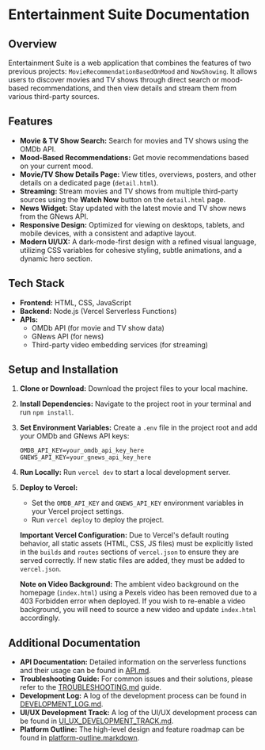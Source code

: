 # Entertainment Suite Documentation

## Overview

Entertainment Suite is a web application that combines the features of two previous projects: `MovieRecommendationBasedOnMood` and `NowShowing`. It allows users to discover movies and TV shows through direct search or mood-based recommendations, and then view details and stream them from various third-party sources.

## Features

*   **Movie & TV Show Search:** Search for movies and TV shows using the OMDb API.
*   **Mood-Based Recommendations:** Get movie recommendations based on your current mood.
*   **Movie/TV Show Details Page:** View titles, overviews, posters, and other details on a dedicated page (`detail.html`).
*   **Streaming:** Stream movies and TV shows from multiple third-party sources using the **Watch Now** button on the `detail.html` page.
*   **News Widget:** Stay updated with the latest movie and TV show news from the GNews API.
*   **Responsive Design:** Optimized for viewing on desktops, tablets, and mobile devices, with a consistent and adaptive layout.
*   **Modern UI/UX:** A dark-mode-first design with a refined visual language, utilizing CSS variables for cohesive styling, subtle animations, and a dynamic hero section.

## Tech Stack

*   **Frontend:** HTML, CSS, JavaScript
*   **Backend:** Node.js (Vercel Serverless Functions)
*   **APIs:**
    *   OMDb API (for movie and TV show data)
    *   GNews API (for news)
    *   Third-party video embedding services (for streaming)

## Setup and Installation

1.  **Clone or Download:** Download the project files to your local machine.
2.  **Install Dependencies:** Navigate to the project root in your terminal and run `npm install`.
3.  **Set Environment Variables:** Create a `.env` file in the project root and add your OMDb and GNews API keys:
    ```
    OMDB_API_KEY=your_omdb_api_key_here
    GNEWS_API_KEY=your_gnews_api_key_here
    ```
4.  **Run Locally:** Run `vercel dev` to start a local development server.
5.  **Deploy to Vercel:**
    *   Set the `OMDB_API_KEY` and `GNEWS_API_KEY` environment variables in your Vercel project settings.
    *   Run `vercel deploy` to deploy the project.

    **Important Vercel Configuration:**
    Due to Vercel's default routing behavior, all static assets (HTML, CSS, JS files) must be explicitly listed in the `builds` and `routes` sections of `vercel.json` to ensure they are served correctly. If new static files are added, they must be added to `vercel.json`.

    **Note on Video Background:**
    The ambient video background on the homepage (`index.html`) using a Pexels video has been removed due to a 403 Forbidden error when deployed. If you wish to re-enable a video background, you will need to source a new video and update `index.html` accordingly.

## Additional Documentation

*   **API Documentation:** Detailed information on the serverless functions and their usage can be found in [API.md](api/API.md).
*   **Troubleshooting Guide:** For common issues and their solutions, please refer to the [TROUBLESHOOTING.md](TROUBLESHOOTING.md) guide.
*   **Development Log:** A log of the development process can be found in [DEVELOPMENT_LOG.md](DEVELOPMENT_LOG.md).
*   **UI/UX Development Track:** A log of the UI/UX development process can be found in [UI_UX_DEVELOPMENT_TRACK.md](UI_UX_DEVELOPMENT_TRACK.md).
*   **Platform Outline:** The high-level design and feature roadmap can be found in [platform-outline.markdown](platform-outline.markdown).
